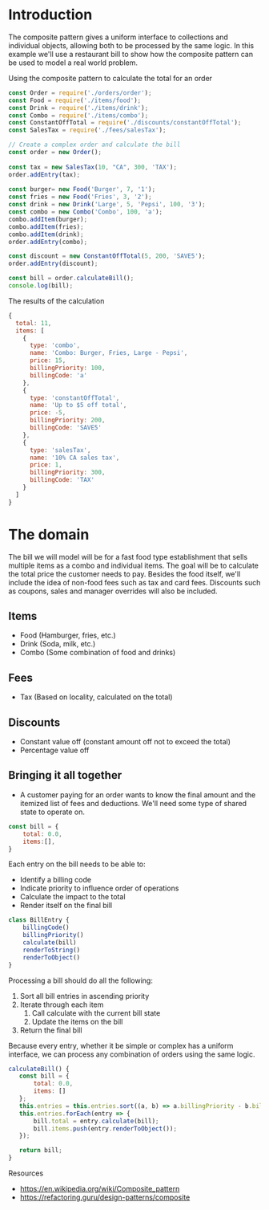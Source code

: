 # Introduction

The composite pattern gives a uniform interface to collections and individual objects, allowing both to be processed by the same logic. In this example we'll use a restaurant bill to show how the composite pattern can be used to model a real world problem.

Using the composite pattern to calculate the total for an order
```js
const Order = require('./orders/order');
const Food = require('./items/food');
const Drink = require('./items/drink');
const Combo = require('./items/combo');
const ConstantOffTotal = require('./discounts/constantOffTotal');
const SalesTax = require('./fees/salesTax');

// Create a complex order and calculate the bill
const order = new Order();
        
const tax = new SalesTax(10, "CA", 300, 'TAX');
order.addEntry(tax);
        
const burger= new Food('Burger', 7, '1');
const fries = new Food('Fries', 3, '2');
const drink = new Drink('Large', 5, 'Pepsi', 100, '3');
const combo = new Combo('Combo', 100, 'a');
combo.addItem(burger);
combo.addItem(fries);
combo.addItem(drink);
order.addEntry(combo);

const discount = new ConstantOffTotal(5, 200, 'SAVE5');
order.addEntry(discount);

const bill = order.calculateBill();
console.log(bill);
```

The results of the calculation
```js
{
  total: 11,
  items: [
    {
      type: 'combo',
      name: 'Combo: Burger, Fries, Large - Pepsi',
      price: 15,
      billingPriority: 100,
      billingCode: 'a'
    },
    {
      type: 'constantOffTotal',
      name: 'Up to $5 off total',
      price: -5,
      billingPriority: 200,
      billingCode: 'SAVE5'
    },
    {
      type: 'salesTax',
      name: '10% CA sales tax',
      price: 1,
      billingPriority: 300,
      billingCode: 'TAX'
    }
  ]
}
```

# The domain

The bill we will model will be for a fast food type establishment that sells multiple items as a combo and individual items. The goal will be to calculate the total price the customer needs to pay. Besides the food itself, we'll include the idea of non-food fees such as tax and card fees. Discounts such as coupons, sales and manager overrides will also be included.

## Items

 - Food (Hamburger, fries, etc.)
 - Drink (Soda, milk, etc.)
 - Combo (Some combination of food and drinks)

## Fees

 - Tax (Based on locality, calculated on the total)

## Discounts

 - Constant value off (constant amount off not to exceed the total)
 - Percentage value off

 ## Bringing it all together

  - A customer paying for an order wants to know the final amount and the itemized list of fees and deductions. We'll need some type of shared state to operate on.

```js
const bill = {
    total: 0.0,
    items:[],
}
```

Each entry on the bill needs to be able to:
 - Identify a billing code
 - Indicate priority to influence order of operations
 - Calculate the impact to the total
 - Render itself on the final bill

```js
class BillEntry {
    billingCode()
    billingPriority()
    calculate(bill)
    renderToString()
    renderToObject()
}
```

Processing a bill should do all the following:

 1. Sort all bill entries in ascending priority
 2. Iterate through each item
    1. Call calculate with the current bill state
    2. Update the items on the bill
 3. Return the final bill

 Because every entry, whether it be simple or complex has a uniform interface, we can process any combination of orders using the same logic.

 ```js
 calculateBill() {
    const bill = {
        total: 0.0,
        items: []
    };
    this.entries = this.entries.sort((a, b) => a.billingPriority - b.billingPriority);
    this.entries.forEach(entry => {
        bill.total = entry.calculate(bill);
        bill.items.push(entry.renderToObject());
    });

    return bill;
}
```

Resources
 - https://en.wikipedia.org/wiki/Composite_pattern
 - https://refactoring.guru/design-patterns/composite
